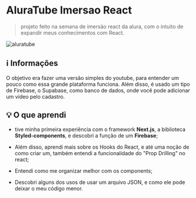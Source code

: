 # AluraTube Imersao React

> projeto feito na semana de imersão react da alura, com o intuito de expandir meus conhecimentos com React.

![aluratube](https://user-images.githubusercontent.com/108198338/204895642-a208bef1-988f-4391-adc9-2b433c0d6cd9.png)

## ℹ️ Informações
O objetivo era fazer uma versão simples do youtube, para entender um pouco como essa grande plataforma funciona. Além disso, é usado um tipo de Firebase, o Supabase, como banco de dados, onde você pode adicionar um vídeo pelo cadastro.


## 💡 O que aprendi
 * tive minha primeira experiência com o framework **Next.js**, a biblioteca **Styled-components**, e descobri a função de um **Firebase**;
 
 * Além disso, aprendi mais sobre os Hooks do React, e até uma noção de como criar um, também entendi a funcionalidade do "Prop Drilling" no react;
 
 * Entendi como me organizar melhor com os components;
 
 * Descobri alguns dos usos de usar um arquivo JSON, e como ele pode deixar o meu código menor.


